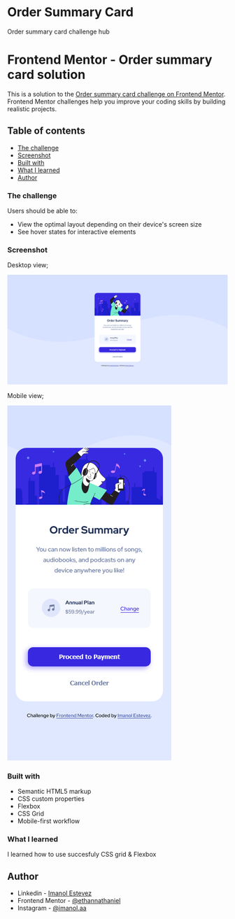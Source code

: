 
# Order Summary Card 
Order summary card challenge hub

# Frontend Mentor - Order summary card solution

This is a solution to the [Order summary card challenge on Frontend Mentor](https://www.frontendmentor.io/challenges/order-summary-component-QlPmajDUj). Frontend Mentor challenges help you improve your coding skills by building realistic projects. 

## Table of contents
  - [The challenge](#the-challenge)
  - [Screenshot](#screenshot)
  - [Built with](#built-with)
  - [What I learned](#what-i-learned)
  - [Author](#author)

### The challenge

Users should be able to:

- View the optimal layout depending on their device's screen size
- See hover states for interactive elements

### Screenshot

Desktop view; 

![image text](./screenshots/sc-1.png)

Mobile view;

 ![image text](./screenshots/sc-2.png)


### Built with

- Semantic HTML5 markup
- CSS custom properties
- Flexbox
- CSS Grid
- Mobile-first workflow


### What I learned

I learned how to use succesfuly CSS grid & Flexbox


## Author

- Linkedin - [Imanol Estevez](https://www.linkedin.com/in/imanol-iet-web/)
- Frontend Mentor - [@ethannathaniel](https://www.frontendmentor.io/profile/ethannathaniel)
- Instagram - [@imanol.aa](https://www.instagram.com/imanol.aa/)
